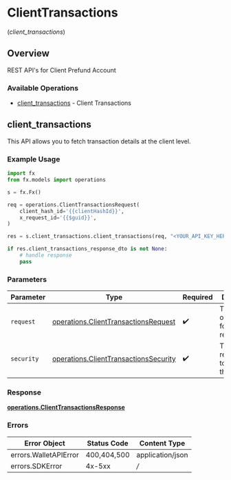 # ClientTransactions
(*client_transactions*)

## Overview

REST API's for Client Prefund Account

### Available Operations

* [client_transactions](#client_transactions) - Client Transactions

## client_transactions

This API allows you to fetch transaction details at the client level.

### Example Usage

```python
import fx
from fx.models import operations

s = fx.Fx()

req = operations.ClientTransactionsRequest(
    client_hash_id='{{clientHashId}}',
    x_request_id='{{$guid}}',
)

res = s.client_transactions.client_transactions(req, "<YOUR_API_KEY_HERE>")

if res.client_transactions_response_dto is not None:
    # handle response
    pass
```

### Parameters

| Parameter                                                                                      | Type                                                                                           | Required                                                                                       | Description                                                                                    |
| ---------------------------------------------------------------------------------------------- | ---------------------------------------------------------------------------------------------- | ---------------------------------------------------------------------------------------------- | ---------------------------------------------------------------------------------------------- |
| `request`                                                                                      | [operations.ClientTransactionsRequest](../../models/operations/clienttransactionsrequest.md)   | :heavy_check_mark:                                                                             | The request object to use for the request.                                                     |
| `security`                                                                                     | [operations.ClientTransactionsSecurity](../../models/operations/clienttransactionssecurity.md) | :heavy_check_mark:                                                                             | The security requirements to use for the request.                                              |


### Response

**[operations.ClientTransactionsResponse](../../models/operations/clienttransactionsresponse.md)**
### Errors

| Error Object          | Status Code           | Content Type          |
| --------------------- | --------------------- | --------------------- |
| errors.WalletAPIError | 400,404,500           | application/json      |
| errors.SDKError       | 4x-5xx                | */*                   |
